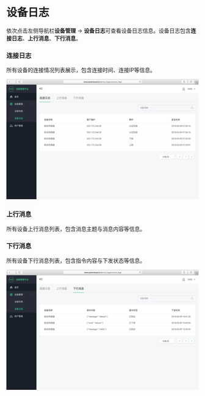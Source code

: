 # 设备日志

依次点击左侧导航栏**设备管理** -> **设备日志**可查看设备日志信息。设备日志包含**连接日志**、**上行消息**、**下行消息**。

### 连接日志

所有设备的连接情况列表展示，包含连接时间、连接IP等信息。

![](/assets/connect_logs.png)


### 上行消息

所有设备上行消息列表，包含消息主题与消息内容等信息。


### 下行消息

所有设备下行消息列表，包含指令内容与下发状态等信息。

![](/assets/message_updown.png)
